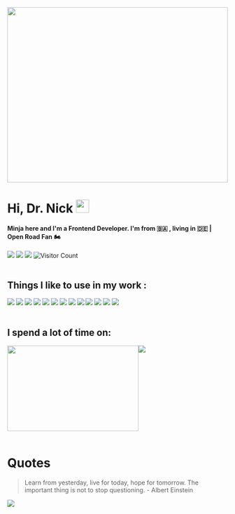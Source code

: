 
<img src="https://64.media.tumblr.com/3fdff99a61a802c46804f672d736d122/tumblr_p49et2Yaxm1vl7b4bo7_500.gif" height="400px" width="100%" />

# Hi, Dr. Nick <img src="https://raw.githubusercontent.com/MartinHeinz/MartinHeinz/master/wave.gif" width="30px">

#### Minja here and I'm a Frontend Developer. I'm from 🇧🇦 , living in 🇩🇪 | Open Road Fan 🏍
  
![](https://img.shields.io/badge/milijan_popovic-informational?link=https://www.linkedin.com/in/milijan-popovic&style=flat&logo=linkedin&logoColor=white&color=blue)
![](https://img.shields.io/badge/minja_ppp-informational?link=https://twitter.com/minja_ppp&style=flat&logo=twitter&logoColor=white&color=informational)
![](https://img.shields.io/badge/milijan.popovic@web.de-informational?style=flat&logo=gmail&logoColor=white&color=red)
![Visitor Count](https://shields-io-visitor-counter.herokuapp.com/badge?page=octocat.Spoon-Knife&style=flat&logoColor=white&color=informational)
<br/>
<br/>

## Things I like to use in my work :

![](https://img.shields.io/badge/Code-HTML5-informational?style=flat&logo=html5&logoColor=white&color=blue)
![](https://img.shields.io/badge/Code-CSS3-informational?style=flat&logo=css3&logoColor=white&color=blue)
![](https://img.shields.io/badge/Code-JavaScript-informational?style=flat&logo=javascript&logoColor=white&color=blue)
![](https://img.shields.io/badge/Code-React-informational?style=flat&logo=react&logoColor=white&color=blue)
![](https://img.shields.io/badge/Tool-Git-informational?style=flat&logo=git&logoColor=white&color=red)
![](https://img.shields.io/badge/Tool-Figma-informational?style=flat&logo=figma&logoColor=white&color=red)
![](https://img.shields.io/badge/Tool-XD-informational?style=flat&logo=adobexd&logoColor=white&color=red)
![](https://img.shields.io/badge/Code-Node-informational?style=flat&logo=node&logoColor=white&color=blue)
![](https://img.shields.io/badge/Code-Express-informational?style=flat&logo=express&logoColor=white&color=blue)
![](https://img.shields.io/badge/Code-MongoDB-informational?style=flat&logo=mongodb&logoColor=white&color=blue)
![](https://img.shields.io/badge/Editor-VisualStudio-informational?style=flat&logo=visualstudio&logoColor=white&color=success)
![](https://img.shields.io/badge/Tool-Storybook-informational?style=flat&logo=storybook&logoColor=white&color=red)
![](https://img.shields.io/badge/Code-PostgreSQL-informational?style=flat&logo=postgresql&logoColor=white&color=blue)
<br />
<br />

## I spend a lot of time on:

<div style="display:flex; flex-wrap:wrap" align="center">

<img src="https://c.tenor.com/zERwJRNREmMAAAAC/motorcycle-riding.gif" height="195px" width="300px" />
<img src="https://github-readme-streak-stats.herokuapp.com/?user=minime89-maker&theme=dark" />

</div>
<br />

# Quotes
> Learn from yesterday, live for today, hope for tomorrow. The important thing is not to stop questioning. - Albert Einstein

<div style="display:flex; flex-wrap:wrap" align="center">
<img src="http://github-readme-streak-stats.herokuapp.com?user=jonas-hirsch&theme=contrast"></img>
</div>
